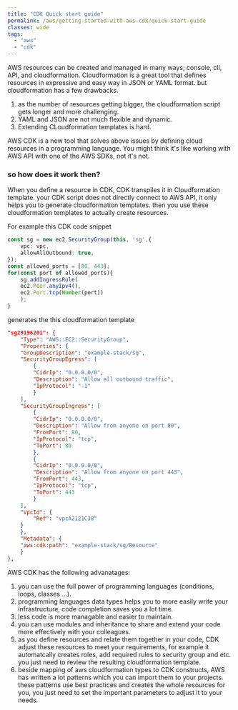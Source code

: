 ```yaml
---
title: "CDK Quick start guide"
permalink: /aws/getting-started-with-aws-cdk/quick-start-guide
classes: wide
tags:
  - "aws"
  - "cdk"
---
```



AWS resources can be created and managed in many ways; console, cli, API, and cloudformation.
Cloudformation is a great tool that defines resources in expressive and easy way in JSON or YAML format. but cloudformation has a few drawbacks.
1. as the number of resources getting bigger, the cloudformation script gets longer and more challenging.
2. YAML and JSON are not much flexible and dynamic.
3. Extending CLoudformation templates is hard.

AWS CDK is a new tool that solves above issues by defining cloud resources in a programming language.
You might think it's like working with AWS API with one of the AWS SDKs, not it's not.

### so how does it work then?

When you define a resource in CDK, CDK transpiles it in Cloudformation template.
your CDK script does not directly connect to AWS API, it only helps you to generate cloudformation templates. then you use these cloudformation templates to actually create resources.

For example this CDK code snippet

``` typescript
const sg = new ec2.SecurityGroup(this, 'sg',{
    vpc: vpc,
    allowAllOutbound: true,
});
const allowed_ports = [80, 443];
for(const port of allowed_ports){
    sg.addIngressRule(
    ec2.Peer.anyIpv4(),
    ec2.Port.tcp(Number(port))
    );
}
```

generates the this cloudformation template

``` json
"sg29196201": {
    "Type": "AWS::EC2::SecurityGroup",
    "Properties": {
    "GroupDescription": "example-stack/sg",
    "SecurityGroupEgress": [
        {
        "CidrIp": "0.0.0.0/0",
        "Description": "Allow all outbound traffic",
        "IpProtocol": "-1"
        }
    ],
    "SecurityGroupIngress": [
        {
        "CidrIp": "0.0.0.0/0",
        "Description": "Allow from anyone on port 80",
        "FromPort": 80,
        "IpProtocol": "tcp",
        "ToPort": 80
        },
        {
        "CidrIp": "0.0.0.0/0",
        "Description": "Allow from anyone on port 443",
        "FromPort": 443,
        "IpProtocol": "tcp",
        "ToPort": 443
        }
    ],
    "VpcId": {
        "Ref": "vpcA2121C38"
    }
    },
    "Metadata": {
    "aws:cdk:path": "example-stack/sg/Resource"
    }
},
```

AWS CDK has the following advanatages:

1. you can use the full power of programming languages (conditions, loops, classes ...).
2. programming languages data types helps you to more easily write your infrastructure, code completion saves you a lot time.
2. less code is more managable and easier to maintain.
3. you can use modules and inheritance to share and extend your code more effectively with your  colleagues.
4. as you define resources and relate them together in your code, CDK adjust these resources to meet your requirements, for example it automatcally creates roles, add required rules to security group and etc. you just need to review the resulting cloudformation template.
4. beside mapping of aws cloudformation types to CDK constructs, AWS has written a lot patterns which you can import them to your projects. these patterns use best practices and creates the whole resources for you, you just need to set the important parameters to adjust it to your needs.

